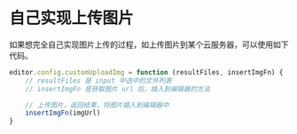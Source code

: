 # 自己实现上传图片

如果想完全自己实现图片上传的过程，如上传图片到某个云服务器，可以使用如下代码。

```js
editor.config.customUploadImg = function (resultFiles, insertImgFn) {
    // resultFiles 是 input 中选中的文件列表
    // insertImgFn 是获取图片 url 后，插入到编辑器的方法

    // 上传图片，返回结果，将图片插入到编辑器中
    insertImgFn(imgUrl)
}
```
